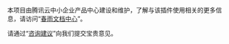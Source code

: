 本项目由腾讯云中小企业产品中心建设和维护，了解与该插件使用相关的更多信息，请访问“[春雨文档中心](https://openapp.qq.com/docs/Wordpress/cdn.html)”。

请通过“[咨询建议](https://support.qq.com/products/164613)”向我们提交宝贵意见。